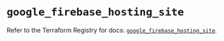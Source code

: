 # `google_firebase_hosting_site`

Refer to the Terraform Registry for docs: [`google_firebase_hosting_site`](https://registry.terraform.io/providers/hashicorp/google-beta/6.23.0/docs/resources/google_firebase_hosting_site).
